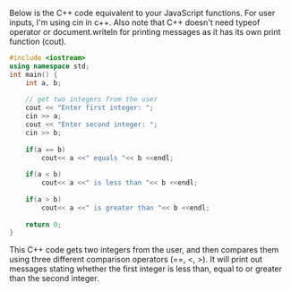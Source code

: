 Below is the C++ code equivalent to your JavaScript functions. For user inputs, I'm using cin in c++. Also note that C++ doesn't need typeof operator or document.writeln for printing messages as it has its own print function (cout). 

```C++
#include <iostream>
using namespace std;
int main() {
    int a, b;
    
    // get two integers from the user
    cout << "Enter first integer: ";
    cin >> a;
    cout << "Enter second integer: ";
    cin >> b;
  
    if(a == b) 
        cout<< a <<" equals "<< b <<endl;
    
    if(a < b) 
        cout<< a <<" is less than "<< b <<endl;
        
    if(a > b) 
        cout<< a <<" is greater than "<< b <<endl;
    
    return 0;
}
```
This C++ code gets two integers from the user, and then compares them using three different comparison operators (==, <, >). It will print out messages stating whether the first integer is less than, equal to or greater than the second integer.

